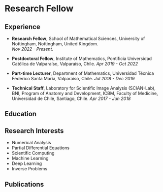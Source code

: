 # Research Fellow

## Experience

- <p><strong>Research Fellow</strong>, School of Mathematical Sciences, University of Nottingham, Nottingham, United Kingdom. <br><em>Nov 2022 - Present</em>.</p>

- <strong>Postdoctoral Fellow</strong>, Institute of Mathematics, Pontificia Universidad Católica de Valparaíso, Valparaíso, Chile. <em>Apr 2019 - Oct 2022</em>

- <strong>Part-time Lecturer</strong>, Department of Mathematics, Universidad Técnica Federico Santa María, Valparaíso, Chile. <em>Jul 2018 - Dec 2019</em>

- <strong>Technical Staff</strong>, Laboratory for Scientific Image Analysis (SCIAN-Lab), BNI, Program of Anatomy and Development, ICBM, Faculty of Medicine, Universidad de Chile, Santiago, Chile. <em>Apr 2017 - Jun 2018</em>

## Education

## Research Interests
- Numerical Analysis
- Partial Differential Equations
- Scientific Computing
- Machine Learning
- Deep Learning
- Inverse Problems

## Publications
